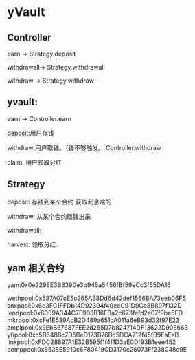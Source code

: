 # yVault


## Controller

earn -> Strategy.deposit

withdrawall-> Strategy.withdrawall

withdraw  -> Strategy.withdraw


## yvault:

earn -> Controller.earn

deposit:用户存钱

withdraw:用户取钱。（钱不够触发。 Controller.withdraw

claim: 用户领取分红


## Strategy

deposit: 存钱到某个合约 获取利息啥的

withdraw: 从某个合约取钱出来

withdrawall:

harvest: 领取分红.


## yam 相关合约

yam:0x0e2298E3B3390e3b945a5456fBf59eCc3f55DA16

wethpool:0x587A07cE5c265A38Dd6d42def1566BA73eeb06F5
snxpool:0x6c3FC1FFDb14D92394f40eeC91D9Ce8B807f132D
lendpool:0x6009A344C7F993B16EBa2c673fefd2e07f9be5FD
mkrpool:0xcFe1E539AcB2D489a651cA011a6eB93d32f97E23
amplpool:0x9EbB67687FEE2d265D7b824714DF13622D90E663
yfipool:0xc5B6488c7D5BeD173B76Bd5DCA712f45fB9EaEaB
linkpool:0xFDC28897A1E32B595f1f4f1D3aE0Df93B1eee452
comppool:0x8538E5910c6F80419CD3170c26073Ff238048c9E

